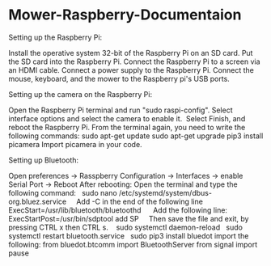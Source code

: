 # Mower-Raspberry-Documentaion

Setting up the Raspberry Pi:

Install the operative system 32-bit of the Raspberry Pi on an SD card.
Put the SD card into the Raspberry Pi.
Connect the Raspberry Pi to a screen via an HDMI cable.
Connect a power supply to the Raspberry Pi.
Connect the mouse, keyboard, and the mower to the Raspberry pi's USB ports.

Setting up the camera on the Raspberry Pi:

Open the Raspberry Pi terminal and run "sudo raspi-config".
Select interface options and select the camera to enable it. 
Select Finish, and reboot the Raspberry Pi.
From the terminal again, you need to write the following commands:
sudo apt-get update
sudo apt-get upgrade
pip3 install picamera
Import picamera in your code.

Setting up Bluetooth:

Open preferences → Rasspberry Configuration → Interfaces → enable Serial Port → Reboot
After rebooting:
Open the terminal and type the following command:
  sudo nano /etc/systemd/system/dbus-org.bluez.service
    Add -C in the end of the following line
    ExecStart=/usr/lib/bluetooth/bluetoothd 
    Add the following line:
    ExecStartPost=/usr/bin/sdptool add SP
    Then save the file and exit, by pressing CTRL x then CTRL s. 
  sudo systemctl daemon-reload
  sudo systemctl restart bluetooth.service
  sudo pip3 install bluedot
import the following:
from bluedot.btcomm import BluetoothServer
from signal import pause
